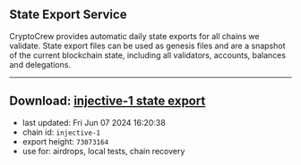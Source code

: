 ## State Export Service
CryptoCrew provides automatic daily state exports for all chains we validate. State export files can be used as genesis files and are a snapshot of the current blockchain state, including all validators, accounts, balances and delegations.

---
**Download: [injective-1 state export](https://dl-eu2.ccvalidators.com/SERVICE/injective/injective-1_export_73073164.json)**
---

- last updated: Fri Jun 07 2024 16:20:38
- chain id: `injective-1`
- export height: `73073164`
- use for: airdrops, local tests, chain recovery
